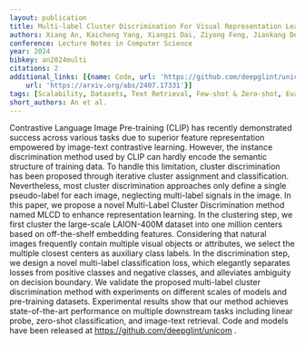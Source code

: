 ```yaml
---
layout: publication
title: Multi-label Cluster Discrimination For Visual Representation Learning
authors: Xiang An, Kaicheng Yang, Xiangzi Dai, Ziyong Feng, Jiankang Deng
conference: Lecture Notes in Computer Science
year: 2024
bibkey: an2024multi
citations: 2
additional_links: [{name: Code, url: 'https://github.com/deepglint/unicom'}, {name: Paper,
    url: 'https://arxiv.org/abs/2407.17331'}]
tags: [Scalability, Datasets, Text Retrieval, Few-shot & Zero-shot, Evaluation, Self-Supervised]
short_authors: An et al.
---
```

Contrastive Language Image Pre-training (CLIP) has recently demonstrated
success across various tasks due to superior feature representation empowered
by image-text contrastive learning. However, the instance discrimination method
used by CLIP can hardly encode the semantic structure of training data. To
handle this limitation, cluster discrimination has been proposed through
iterative cluster assignment and classification. Nevertheless, most cluster
discrimination approaches only define a single pseudo-label for each image,
neglecting multi-label signals in the image. In this paper, we propose a novel
Multi-Label Cluster Discrimination method named MLCD to enhance representation
learning. In the clustering step, we first cluster the large-scale LAION-400M
dataset into one million centers based on off-the-shelf embedding features.
Considering that natural images frequently contain multiple visual objects or
attributes, we select the multiple closest centers as auxiliary class labels.
In the discrimination step, we design a novel multi-label classification loss,
which elegantly separates losses from positive classes and negative classes,
and alleviates ambiguity on decision boundary. We validate the proposed
multi-label cluster discrimination method with experiments on different scales
of models and pre-training datasets. Experimental results show that our method
achieves state-of-the-art performance on multiple downstream tasks including
linear probe, zero-shot classification, and image-text retrieval. Code and
models have been released at https://github.com/deepglint/unicom .